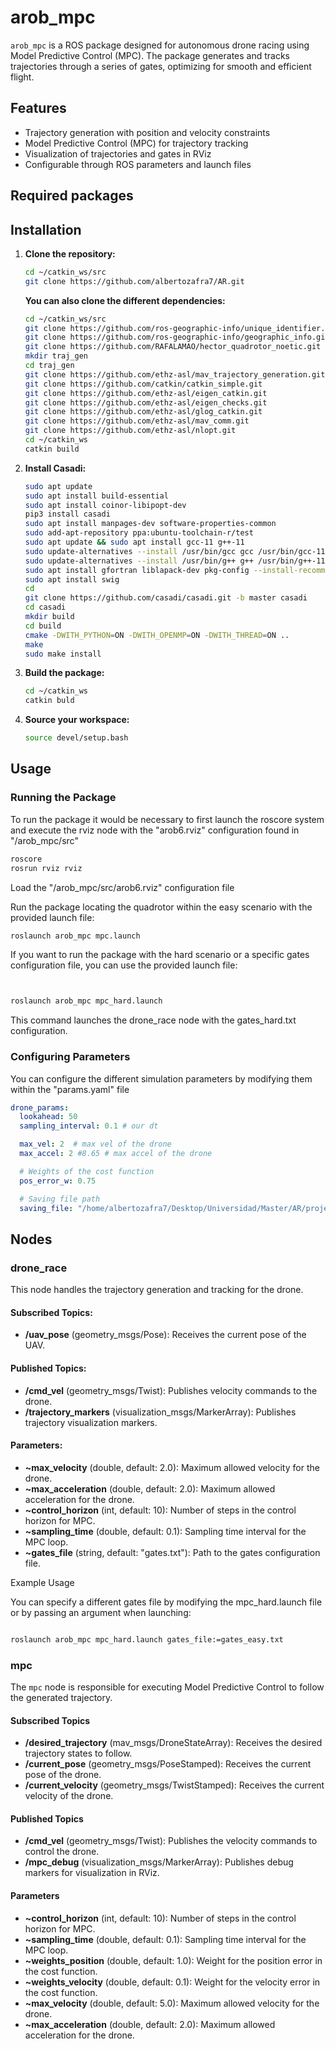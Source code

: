 # arob_mpc

`arob_mpc` is a ROS package designed for autonomous drone racing using Model Predictive Control (MPC). The package generates and tracks trajectories through a series of gates, optimizing for smooth and efficient flight.

## Features

- Trajectory generation with position and velocity constraints
- Model Predictive Control (MPC) for trajectory tracking
- Visualization of trajectories and gates in RViz
- Configurable through ROS parameters and launch files

## Required packages

## Installation

1. **Clone the repository:**
    ```sh
    cd ~/catkin_ws/src
    git clone https://github.com/albertozafra7/AR.git
    ```
    **You can also clone the different dependencies:**
    ```sh
    cd ~/catkin_ws/src
    git clone https://github.com/ros-geographic-info/unique_identifier.git
    git clone https://github.com/ros-geographic-info/geographic_info.git
    git clone https://github.com/RAFALAMAO/hector_quadrotor_noetic.git
    mkdir traj_gen
    cd traj_gen
    git clone https://github.com/ethz-asl/mav_trajectory_generation.git
    git clone https://github.com/catkin/catkin_simple.git
    git clone https://github.com/ethz-asl/eigen_catkin.git
    git clone https://github.com/ethz-asl/eigen_checks.git
    git clone https://github.com/ethz-asl/glog_catkin.git
    git clone https://github.com/ethz-asl/mav_comm.git
    git clone https://github.com/ethz-asl/nlopt.git
    cd ~/catkin_ws
    catkin build
    ```

2. **Install Casadi:**

    ```sh
    sudo apt update
    sudo apt install build-essential
    sudo apt install coinor-libipopt-dev
    pip3 install casadi
    sudo apt install manpages-dev software-properties-common
    sudo add-apt-repository ppa:ubuntu-toolchain-r/test
    sudo apt update && sudo apt install gcc-11 g++-11
    sudo update-alternatives --install /usr/bin/gcc gcc /usr/bin/gcc-11 110
    sudo update-alternatives --install /usr/bin/g++ g++ /usr/bin/g++-11 110
    sudo apt install gfortran liblapack-dev pkg-config --install-recommends
    sudo apt install swig
    cd
    git clone https://github.com/casadi/casadi.git -b master casadi
    cd casadi
    mkdir build
    cd build
    cmake -DWITH_PYTHON=ON -DWITH_OPENMP=ON -DWITH_THREAD=ON ..
    make
    sudo make install
    ```

3. **Build the package:**
    ```sh
    cd ~/catkin_ws
    catkin buld
    ```

4. **Source your workspace:**
    ```sh
    source devel/setup.bash
    ```

## Usage

### Running the Package

To run the package it would be necessary to first launch the roscore system and execute the rviz node with the "arob6.rviz" configuration found in "/arob_mpc/src"

```sh
roscore
rosrun rviz rviz
```

Load the "/arob_mpc/src/arob6.rviz" configuration file

Run the package locating the quadrotor within the easy scenario with the provided launch file:
```sh
roslaunch arob_mpc mpc.launch
```

If you want to run the package with the hard scenario or a specific gates configuration file, you can use the provided launch file:

```sh


roslaunch arob_mpc mpc_hard.launch
```
This command launches the drone_race node with the gates_hard.txt configuration.

### Configuring Parameters

You can configure the different simulation parameters by modifying them within the "params.yaml" file

```yaml
drone_params:
  lookahead: 50
  sampling_interval: 0.1 # our dt

  max_vel: 2  # max vel of the drone
  max_accel: 2 #8.65 # max accel of the drone

  # Weights of the cost function
  pos_error_w: 0.75 

  # Saving file path
  saving_file: "/home/albertozafra7/Desktop/Universidad/Master/AR/project/catkin_ws/src/arob_mpc/src/mpc_positions.txt"
```

## Nodes
### drone_race

This node handles the trajectory generation and tracking for the drone.

#### Subscribed Topics:

- **/uav_pose** (geometry_msgs/Pose): Receives the current pose of the UAV.

#### Published Topics:

- **/cmd_vel** (geometry_msgs/Twist): Publishes velocity commands to the drone.
- **/trajectory_markers** (visualization_msgs/MarkerArray): Publishes trajectory visualization markers.

#### Parameters:
- **~max_velocity** (double, default: 2.0): Maximum allowed velocity for the drone.
- **~max_acceleration** (double, default: 2.0): Maximum allowed acceleration for the drone.
- **~control_horizon** (int, default: 10): Number of steps in the control horizon for MPC.
- **~sampling_time** (double, default: 0.1): Sampling time interval for the MPC loop.
- **~gates_file** (string, default: "gates.txt"): Path to the gates configuration file.

Example Usage

You can specify a different gates file by modifying the mpc_hard.launch file or by passing an argument when launching:

```sh

roslaunch arob_mpc mpc_hard.launch gates_file:=gates_easy.txt
```

### mpc

The `mpc` node is responsible for executing Model Predictive Control to follow the generated trajectory.

#### Subscribed Topics

- **/desired_trajectory** (mav_msgs/DroneStateArray): Receives the desired trajectory states to follow.
- **/current_pose** (geometry_msgs/PoseStamped): Receives the current pose of the drone.
- **/current_velocity** (geometry_msgs/TwistStamped): Receives the current velocity of the drone.

#### Published Topics

- **/cmd_vel** (geometry_msgs/Twist): Publishes the velocity commands to control the drone.
- **/mpc_debug** (visualization_msgs/MarkerArray): Publishes debug markers for visualization in RViz.

#### Parameters

- **~control_horizon** (int, default: 10): Number of steps in the control horizon for MPC.
- **~sampling_time** (double, default: 0.1): Sampling time interval for the MPC loop.
- **~weights_position** (double, default: 1.0): Weight for the position error in the cost function.
- **~weights_velocity** (double, default: 0.1): Weight for the velocity error in the cost function.
- **~max_velocity** (double, default: 5.0): Maximum allowed velocity for the drone.
- **~max_acceleration** (double, default: 2.0): Maximum allowed acceleration for the drone.